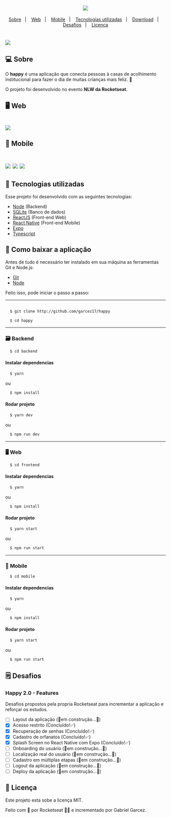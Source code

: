 <h1 align="center">
  <img src="https://ik.imagekit.io/garcez17/logo-happy_Ri8S7p2IC.svg">
</h1>

<p align="center">
  <a href="#-sobre">Sobre</a>&nbsp;&nbsp;&nbsp;|&nbsp;&nbsp;&nbsp;
  <a href="#-web">Web</a>&nbsp;&nbsp;&nbsp;|&nbsp;&nbsp;&nbsp;
  <a href="#-mobile">Mobile</a>&nbsp;&nbsp;&nbsp;|&nbsp;&nbsp;&nbsp;
  <a href="#-tecnologias-utilizadas">Tecnologias utilizadas</a>&nbsp;&nbsp;&nbsp;|&nbsp;&nbsp;&nbsp;
  <a href="#-como-baixar-a-aplicação">Download</a>&nbsp;&nbsp;&nbsp;|&nbsp;&nbsp;&nbsp;
  <a href="#-desafios">Desafios</a>&nbsp;&nbsp;&nbsp;|&nbsp;&nbsp;&nbsp;
  <a href="#-licença">Licença</a>
</p>

<h1>
  <img src="https://ik.imagekit.io/garcez17/happy_DDCAnO7Cz.png">
</h1>

## 💻 **Sobre**

O **happy** é uma aplicação que conecta pessoas à casas de acolhimento institucional para fazer o dia de muitas crianças mais feliz. 💜

O projeto foi desenvolvido no evento **NLW da Rocketseat**.

## 🖥 **Web**
  <h1>
    <img src="https://ik.imagekit.io/garcez17/happy-app_44xsbvhUa.gif">
  </h1>

## 📱 **Mobile**
<h1>
  <img src="https://ik.imagekit.io/garcez17/Screenshot_20201019-171352_Expo_bvKHV0A1k.jpg">
  <img src="https://ik.imagekit.io/garcez17/Screenshot_20201019-171405_Expo_a_pBESOoP.jpg">
  <img src="https://ik.imagekit.io/garcez17/Screenshot_20201019-171429_Expo_dXeuM9lOC.jpg">
</h1>

## 🚀 **Tecnologias utilizadas**

Esse projeto foi desenvolvido com as seguintes tecnologias:

- [Node](https://nodejs.org/en/) (Backend)
- [SQLite](https://www.sqlite.org/index.html) (Banco de dados)
- [ReactJS](https://reactjs.org/) (Front-end Web)
- [React Native](https://reactnative.dev/) (Front-end Mobile)
- [Expo](https://expo.io/)
- [Typescript](https://www.typescriptlang.org/)

## 📂 **Como baixar a aplicação**

Antes de tudo é necessário ter instalado em sua máquina as ferramentas Git e Node.js:

- [Git](https://git-scm.com/)
- [Node](https://nodejs.org/en/)

Feito isso, pode iniciar o passo a passo: 

---

```bash

  $ git clone http://github.com/garcez17/happy

  $ cd happy

```
---

### 🗃 **Backend**

```bash
  $ cd backend
```
#### **Instalar dependencias**

```bash
  $ yarn
```  
ou

```bash
  $ npm install
```  

#### **Rodar projeto**

```bash
  $ yarn dev
```  
ou

```bash
  $ npm run dev
```  

---

### 🖥 **Web**

```bash
  $ cd frontend
```
#### **Instalar dependencias**

```bash
  $ yarn
```  
ou

```bash
  $ npm install
```  

#### **Rodar projeto**

```bash
  $ yarn start
```  
ou

```bash
  $ npm run start
```

---

### 📱 **Mobile**

```bash
  $ cd mobile
```
#### **Instalar dependencias**

```bash
  $ yarn
```  
ou

```bash
  $ npm install
```  

#### **Rodar projeto**

```bash
  $ yarn start
```  
ou

```bash
  $ npm run start
```

## 🗒 **Desafios**

### **Happy 2.0 - Features**

Desafios propostos pela propria Rocketseat para incrementar a aplicação e reforçar os estudos.

- [ ] Layout da aplicação (🚧em construção...🚧)
- [x] Acesso restrito (Concluído!✅)
- [x] Recuperação de senhas (Concluído!✅)
- [x] Cadastro de orfanatos (Concluído!✅)
- [x] Splash Screen no React Native com Expo (Concluído!✅)
- [ ] Onboarding do usuário (🚧em construção...🚧)
- [ ] Localização real do usuário (🚧em construção...🚧)
- [ ] Cadastro em múltiplas etapas (🚧em construção...🚧)
- [ ] Logout da aplicação (🚧em construção...🚧)
- [ ] Deploy da aplicação (🚧em construção...🚧)

## 📝 Licença
Este projeto esta sobe a licença MIT.

Feito com 💜 por Rocketseat 👋🏽 e incrementado por Gabriel Garcez.

